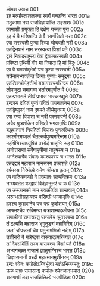 लोमश उवाच	001  
इह मर्त्यास्तपस्तप्त्वा स्वर्गं गच्छन्ति भारत	001a  
मर्तुकामा नरा राजन्निहायान्ति सहस्रशः	001c  
एवमाशीः प्रयुक्ता हि दक्षेण यजता पुरा	002a  
इह ये वै मरिष्यन्ति ते वै स्वर्गजितो नराः	002c  
एषा सरस्वती पुण्या दिव्या चोघवती नदी	003a  
एतद्विनशनं नाम सरस्वत्या विशां पते	003c  
द्वारं निषादराष्ट्रस्य येषां द्वेषात्सरस्वती	004a  
प्रविष्टा पृथिवीं वीर मा निषादा हि मां विदुः	004c  
एष वै चमसोद्भेदो यत्र दृश्या सरस्वती	005a  
यत्रैनामभ्यवर्तन्त दिव्याः पुण्याः समुद्रगाः	005c  
एतत्सिन्धोर्महत्तीर्थं यत्रागस्त्यमरिन्दम	006a  
लोपामुद्रा समागम्य भर्तारमवृणीत वै	006c  
एतत्प्रभासते तीर्थं प्रभासं भास्करद्युते	007a  
इन्द्रस्य दयितं पुण्यं पवित्रं पापनाशनम्	007c  
एतद्विष्णुपदं नाम दृश्यते तीर्थमुत्तमम्	008a  
एषा रम्या विपाशा च नदी परमपावनी	008c  
अत्रैव पुत्रशोकेन वसिष्ठो भगवानृषिः	009a  
बद्ध्वात्मानं निपतितो विपाशः पुनरुत्थितः	009c  
काश्मीरमण्डलं चैतत्सर्वपुण्यमरिन्दम	010a  
महर्षिभिश्चाध्युषितं पश्येदं भ्रातृभिः सह	010c  
अत्रोत्तराणां सर्वेषामृषीणां नाहुषस्य च	011a  
अग्नेश्चात्रैव संवादः काश्यपस्य च भारत	011c  
एतद्द्वारं महाराज मानसस्य प्रकाशते	012a  
वर्षमस्य गिरेर्मध्ये रामेण श्रीमता कृतम्	012c  
एष वातिकषण्डो वै प्रख्यातः सत्यविक्रमः	013a  
नाभ्यवर्तत यद्द्वारं विदेहानुत्तरं च यः	013c  
एष उज्जानको नाम यवक्रीर्यत्र शान्तवान्	014a  
अरुन्धतीसहायश्च वसिष्ठो भगवानृषिः	014c  
ह्रदश्च कुशवानेष यत्र पद्मं कुशेशयम्	015a  
आश्रमश्चैव रुक्मिण्या यत्राशाम्यदकोपना	015c  
समाधीनां समासस्तु पाण्डवेय श्रुतस्त्वया	016a  
तं द्रक्ष्यसि महाराज भृगुतुङ्गं महागिरिम्	016c  
जलां चोपजलां चैव यमुनामभितो नदीम्	017a  
उशीनरो वै यत्रेष्ट्वा वासवादत्यरिच्यत	017c  
तां देवसमितिं तस्य वासवश्च विशां पते	018a  
अभ्यगच्छत राजानं ज्ञातुमग्निश्च भारत	018c  
जिज्ञासमानौ वरदौ महात्मानमुशीनरम्	019a  
इन्द्रः श्येनः कपोतोऽग्निर्भूत्वा यज्ञेऽभिजग्मतुः	019c  
ऊरुं राज्ञः समासाद्य कपोतः श्येनजाद्भयात्	020a  
शरणार्थी तदा राजन्निलिल्ये भयपीडितः	020c  
